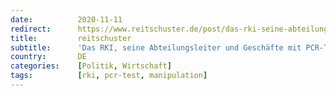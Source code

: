```yaml
---
date:          2020-11-11
redirect:      https://www.reitschuster.de/post/das-rki-seine-abteilungsleiter-und-geschaefte-mit-pcr-tests/
title:         reitschuster
subtitle:      'Das RKI, seine Abteilungsleiter und Geschäfte mit PCR-Tests'
country:       DE
categories:    [Politik, Wirtschaft]
tags:          [rki, pcr-test, manipulation]
---
```

